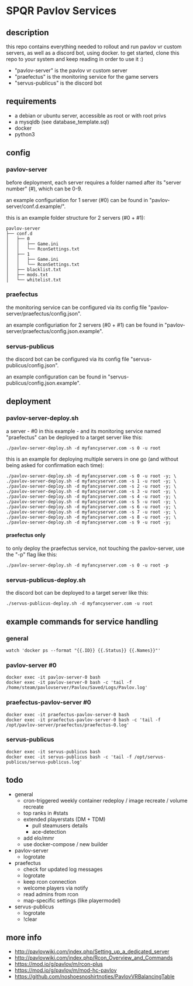 # SPQR Pavlov Services

## description
this repo contains everything needed to rollout and run pavlov vr custom servers, as well as a discord bot, using docker. to get started, clone this repo to your system and keep reading in order to use it :)

* "pavlov-server" is the pavlov vr custom server
* "praefectus" is the monitoring service for the game servers
* "servus-publicus" is the discord bot

## requirements
* a debian or ubuntu server, accessible as root or with root privs
* a mysqldb (see database_template.sql)
* docker
* python3

## config
### pavlov-server
before deployment, each server requires a folder named after its "server number" (#), which can be 0-9.

an example configuriation for 1 server (#0) can be found in "pavlov-server/conf.d.example/".

this is an example folder structure for 2 servers (#0 + #1):
```
pavlov-server
├── conf.d
│   ├── 0
│   │   ├── Game.ini
│   │   └── RconSettings.txt
│   ├── 1
│   │   ├── Game.ini
│   │   └── RconSettings.txt
│   ├── blacklist.txt
│   ├── mods.txt
│   └── whitelist.txt
```

### praefectus
the monitoring service can be configured via its config file "pavlov-server/praefectus/config.json".

an example configuriation for 2 servers (#0 + #1) can be found in "pavlov-server/praefectus/config.json.example".

### servus-publicus
the discord bot can be configured via its config file "servus-publicus/config.json".

an example configuration can be found in "servus-publicus/config.json.example".

## deployment
### pavlov-server-deploy.sh
a server - #0 in this example - and its monitoring service named "praefectus" can be deployed to a target server like this:
```
./pavlov-server-deploy.sh -d myfancyserver.com -s 0 -u root
```

this is an example for deploying multiple servers in one go (and without being asked for confirmation each time):
```
./pavlov-server-deploy.sh -d myfancyserver.com -s 0 -u root -y; \
./pavlov-server-deploy.sh -d myfancyserver.com -s 1 -u root -y; \
./pavlov-server-deploy.sh -d myfancyserver.com -s 2 -u root -y; \
./pavlov-server-deploy.sh -d myfancyserver.com -s 3 -u root -y; \
./pavlov-server-deploy.sh -d myfancyserver.com -s 4 -u root -y; \
./pavlov-server-deploy.sh -d myfancyserver.com -s 5 -u root -y; \
./pavlov-server-deploy.sh -d myfancyserver.com -s 6 -u root -y; \
./pavlov-server-deploy.sh -d myfancyserver.com -s 7 -u root -y; \
./pavlov-server-deploy.sh -d myfancyserver.com -s 8 -u root -y; \
./pavlov-server-deploy.sh -d myfancyserver.com -s 9 -u root -y;
```

#### praefectus only
to only deploy the praefectus service, not touching the pavlov-server, use the "-p" flag like this:
```
./pavlov-server-deploy.sh -d myfancyserver.com -s 0 -u root -p
```

### servus-publicus-deploy.sh
the discord bot can be deployed to a target server like this:
```
./servus-publicus-deploy.sh -d myfancyserver.com -u root
```

## example commands for service handling
### general
```
watch 'docker ps --format "{{.ID}} {{.Status}} {{.Names}}"'
```

### pavlov-server #0
```
docker exec -it pavlov-server-0 bash
docker exec -it pavlov-server-0 bash -c 'tail -f /home/steam/pavlovserver/Pavlov/Saved/Logs/Pavlov.log'

```

### praefectus-pavlov-server #0
```
docker exec -it praefectus-pavlov-server-0 bash
docker exec -it praefectus-pavlov-server-0 bash -c 'tail -f /opt/pavlov-server/praefectus/praefectus-0.log'
```

### servus-publicus
```
docker exec -it servus-publicus bash
docker exec -it servus-publicus bash -c 'tail -f /opt/servus-publicus/servus-publicus.log'
```

## todo
* general
  * cron-triggered weekly container redeploy / image recreate / volume recreate
  * top ranks in #stats
  * extended playerstats (DM + TDM)
    * pull steamusers details
    * ace-detection
  * add elo/mmr
  * use docker-compose / new builder
* pavlov-server
  * logrotate
* praefectus
  * check for updated log messages
  * logrotate
  * keep rcon connection
  * welcome players via notify
  * read admins from rcon
  * map-specific settings (like playermodel)
* servus-publicus
  * logrotate
  * !clear <dscrdchn>

## more info
* http://pavlovwiki.com/index.php/Setting_up_a_dedicated_server
* http://pavlovwiki.com/index.php/Rcon_Overview_and_Commands
* https://mod.io/g/pavlov/m/rcon-plus
* https://mod.io/g/pavlov/m/mod-hc-pavlov
* https://github.com/noshoesnoshirtnoties/PavlovVRBalancingTable